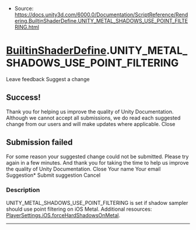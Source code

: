 * Source: https://docs.unity3d.com/6000.0/Documentation/ScriptReference/Rendering.BuiltinShaderDefine.UNITY_METAL_SHADOWS_USE_POINT_FILTERING.html

#  [BuiltinShaderDefine](https://docs.unity3d.com/6000.0/Documentation/ScriptReference/Rendering.BuiltinShaderDefine.html).UNITY_METAL_SHADOWS_USE_POINT_FILTERING
Leave feedback
Suggest a change
## Success!
Thank you for helping us improve the quality of Unity Documentation. Although we cannot accept all submissions, we do read each suggested change from our users and will make updates where applicable.
Close
## Submission failed
For some reason your suggested change could not be submitted. Please <a>try again</a> in a few minutes. And thank you for taking the time to help us improve the quality of Unity Documentation.
Close
Your name Your email Suggestion* Submit suggestion
Cancel
### Description
UNITY_METAL_SHADOWS_USE_POINT_FILTERING is set if shadow sampler should use point filtering on iOS Metal.
Additional resources: [PlayerSettings.iOS.forceHardShadowsOnMetal](https://docs.unity3d.com/6000.0/Documentation/ScriptReference/PlayerSettings.iOS-forceHardShadowsOnMetal.html).
* * *
